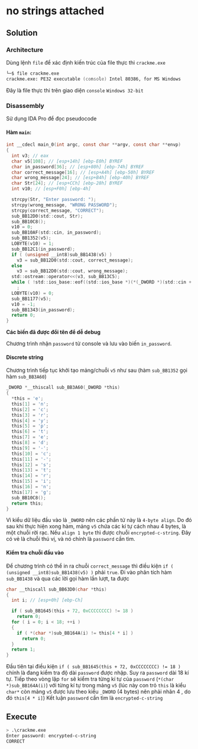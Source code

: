 # no strings attached

## Solution

### Architecture

Dùng lệnh `file` để xác định kiến trúc của file thực thi `crackme.exe`

```zsh
└─$ file crackme.exe
crackme.exe: PE32 executable (console) Intel 80386, for MS Windows
```

Đây là file thực thi trên giao diện `console` `Windows 32-bit`

### Disassembly

Sử dụng IDA Pro để đọc pseudocode

#### Hàm `main`:

```c
int __cdecl main_0(int argc, const char **argv, const char **envp)
{
  int v3; // eax
  char v5[108]; // [esp+14h] [ebp-E0h] BYREF
  char in_password[36]; // [esp+80h] [ebp-74h] BYREF
  char correct_message[16]; // [esp+A4h] [ebp-50h] BYREF
  char wrong_message[24]; // [esp+B4h] [ebp-40h] BYREF
  char Str[24]; // [esp+CCh] [ebp-28h] BYREF
  int v10; // [esp+F0h] [ebp-4h]

  strcpy(Str, "Enter password: ");
  strcpy(wrong_message, "WRONG PASSWORD");
  strcpy(correct_message, "CORRECT");
  sub_BB12D0(std::cout, Str);
  sub_BB10C8();
  v10 = 0;
  sub_BB10AF(std::cin, in_password);
  sub_BB1352(v5);
  LOBYTE(v10) = 1;
  sub_BB12C1(in_password);
  if ( (unsigned __int8)sub_BB1438(v5) )
    v3 = sub_BB12D0(std::cout, correct_message);
  else
    v3 = sub_BB12D0(std::cout, wrong_message);
  std::ostream::operator<<(v3, sub_BB13C5);
  while ( !std::ios_base::eof((std::ios_base *)(*(_DWORD *)(std::cin + 4) + std::cin)) )
    ;
  LOBYTE(v10) = 0;
  sub_BB1177(v5);
  v10 = -1;
  sub_BB1343(in_password);
  return 0;
}
```

**Các biến đã được đổi tên để dễ debug**

Chương trình nhận `password` từ console và lưu vào biến `in_password`.

#### Discrete string

Chương trình tiếp tục khởi tạo mảng/chuỗi `v5` như sau (hàm `sub_BB1352` gọi hàm `sub_BB3A60`)

```c
_DWORD *__thiscall sub_BB3A60(_DWORD *this)
{
  *this = 'e';
  this[1] = 'n';
  this[2] = 'c';
  this[3] = 'r';
  this[4] = 'y';
  this[5] = 'p';
  this[6] = 't';
  this[7] = 'e';
  this[8] = 'd';
  this[9] = '-';
  this[10] = 'c';
  this[11] = '-';
  this[12] = 's';
  this[13] = 't';
  this[14] = 'r';
  this[15] = 'i';
  this[16] = 'n';
  this[17] = 'g';
  sub_BB10C8();
  return this;
}
```

Vì kiểu dữ liệu đầu vào là `_DWORD` nên các phần tử này là `4-byte align`. Do đó sau khi thực hiện xong hàm, mảng `v5` chứa các kí tự cách nhau 4 bytes, là một chuỗi rời rạc. Nếu `align 1 byte` thì được chuỗi `encrypted-c-string`.
Đây có vẻ là chuỗi thú vị, và nó chính là `password` cần tìm.

#### Kiểm tra chuỗi đầu vào

Để chương trình có thể in ra chuỗi `correct_message` thì điều kiện `if ( (unsigned __int8)sub_BB1438(v5) )` phải `true`. Đi vào phân tích hàm `sub_BB1438` và qua các lời gọi hàm lần lượt, ta được

```c
char __thiscall sub_BB63D0(char *this)
{
  int i; // [esp+0h] [ebp-Ch]

  if ( sub_BB1645(this + 72, 0xCCCCCCCC) != 18 )
    return 0;
  for ( i = 0; i < 18; ++i )
  {
    if ( *(char *)sub_BB164A(i) != this[4 * i] )
      return 0;
  }
  return 1;
}
```

Đầu tiên tại điều kiện `if ( sub_BB1645(this + 72, 0xCCCCCCCC) != 18 )` chính là đang kiểm tra độ dài `password` được nhập. Suy ra `password` dài 18 kí tự.
Tiếp theo vòng lặp `for` sẽ kiểm tra từng kí tự của `password` (`*(char *)sub_BB164A(i)`) với từng kí tự trong mảng `v5` (lúc này con trỏ `this` là kiểu `char*` còn mảng `v5` được lưu theo kiểu `_DWORD` (4 bytes) nên phải nhân 4 , do đó `this[4 * i]`)
Kết luận `password` cần tìm là `encrypted-c-string`

## Execute

```bash
> .\crackme.exe
Enter password: encrypted-c-string
CORRECT
```
